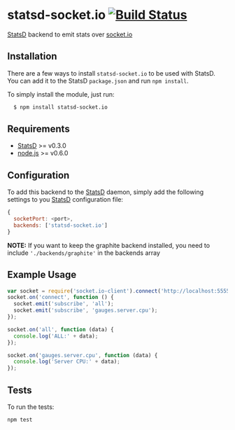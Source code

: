 # statsd-socket.io [![Build Status](https://secure.travis-ci.org/Chatham/statsd-socket.io.png?branch=master)](http://travis-ci.org/Chatham/statsd-socket.io)

[StatsD](https://github.com/etsy/statsd) backend to emit stats over [socket.io](http://socket.io/)

## Installation
There are a few ways to install `statsd-socket.io` to be used with StatsD. You can add it to the StatsD `package.json` and run `npm install`.

To simply install the module, just run:

```bash
  $ npm install statsd-socket.io
```
## Requirements
* [StatsD](https://github.com/etsy/statsd) >= v0.3.0
* [node.js](http://nodejs.org/) >= v0.6.0

## Configuration
To add this backend to the [StatsD](https://github.com/etsy/statsd) daemon, simply add the following settings to you [StatsD](https://github.com/etsy/statsd) configuration file:

```js
{
  socketPort: <port>,
  backends: ['statsd-socket.io']
}
```
__NOTE:__ If you want to keep the graphite backend installed, you need to include `'./backends/graphite'` in the backends array

## Example Usage

```js
var socket = require('socket.io-client').connect('http://localhost:5555')
socket.on('connect', function () {
  socket.emit('subscribe', 'all');
  socket.emit('subscribe', 'gauges.server.cpu');
});

socket.on('all', function (data) {
  console.log('ALL:' + data);
});

socket.on('gauges.server.cpu', function (data) {
  console.log('Server CPU:' + data);
});
```

## Tests
To run the tests:

```js
npm test
```
